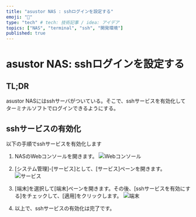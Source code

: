 ```yaml
---
title: "asustor NAS : sshログインを設定する"
emoji: "🍆"
type: "tech" # tech: 技術記事 / idea: アイデア
topics: ["NAS", "terminal", "ssh", "開発環境"]
published: true
---
```

# asustor NAS: sshログインを設定する


## TL;DR

asustor NASにはsshサーバがついている。そこで、sshサービスを有効化してターミナルソフトでログインできるようにする。


## sshサービスの有効化

以下の手順でsshサービスを有効化します

1. NASのWebコンソールを開きます。
   ![Webコンソール](https://i.imgur.com/GIKo3df.jpg)


2. [システム管理]-[サービス]として、[サービス]ペーンを開きます。
   ![サービス](https://i.imgur.com/lyttOnR.jpg)


3. [端末]を選択して[端末]ペーンを開きます。その後、[sshサービスを有効にする]をチェックして、[適用]をクリックします。
   ![端末](https://i.imgur.com/JhhlAAL.jpg)


4. 以上で、sshサービスの有効化は完了です。

